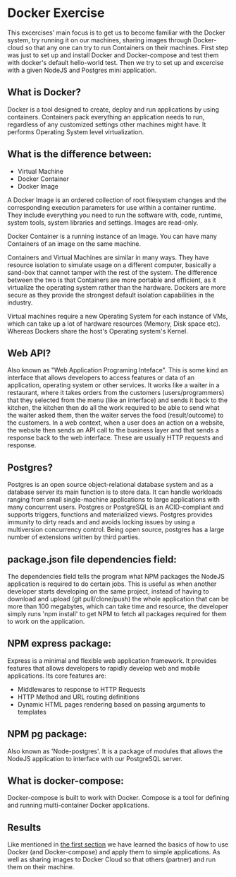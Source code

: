 # Docker Exercise

This excercises' main focus is to get us to become familiar with the Docker system, try running it on our machines, sharing images through Docker-cloud so that any one can try to run Containers on their machines. First step was just to set up and install Docker and Docker-compose and test them with docker's default hello-world test. Then we try to set up and excercise with a given NodeJS and Postgres mini application.

## What is Docker?

Docker is a tool designed to create, deploy and run applications by using containers. Containers pack everything an application needs to run, regardless of any customized settings other machines might have. It performs Operating System level virtualization.

## What is the difference between:
* Virtual Machine
* Docker Container
* Docker Image

A Docker Image is an ordered collection of root filesystem changes and the corresponding execution parameters for use within a container runtime. They include everything you need to run the software with, code, runtime, system tools, system libraries and settings. Images are read-only. 

Docker Container is a running instance of an Image. You can have many Containers of an image on the same machine.

Containers and Virtual Machines are similar in many ways. They have resource isolation to simulate usage on a different computer, basically a sand-box that cannot tamper with the rest of the system. The difference between the two is that Containers are more portable and efficient, as it virtualize the operating system rather than the hardware. Dockers are more secure as they provide the strongest default isolation capabilities in the industry.

Virtual machines require a new Operating System for each instance of VMs, which can take up a lot of hardware resources (Memory, Disk space etc). Whereas Dockers share the host's Operating system's Kernel.

## Web API?
Also known as "Web Application Programing Inteface". This is some kind an interface that allows developers to access features or data of an application, operating system or other services. It works like a waiter in a restaurant, where it takes orders from the customers (users/programmers) that they selected from the menu (like an interface) and sends it back to the kitchen, the kitchen then do all the work required to be able to send what the waiter asked them, then the waiter serves the food (result/outcome) to the customers. In a web context, when a user does an action on a website, the website then sends an API call to the business layer and that sends a response back to the web interface. These are usually HTTP requests and response.

## Postgres?
Postgres is an open source object-relational database system and as a database server its main function is to store data. It can handle workloads ranging from small single-machine applications to large applications with many concurrent users. Postgres or PostgreSQL is an ACID-compliant and supports triggers, functions and materialized views. Postgres provides immunity to dirty reads and and avoids locking issues by using a multiversion concurrency control. Being open source, postgres has a large number of extensions written by third parties.

## package.json file dependencies field:
The dependencies field tells the program what NPM packages the NodeJS application is required to do certain jobs. This is useful as when another developer starts developing on the same project, instead of having to download and upload (git pull/clone/push) the whole application that can be more than 100 megabytes, which can take time and resource, the developer simply runs 'npm install' to get NPM to fetch all packages required for them to work on the application.

## NPM express package:
Express is a minimal and flexible web application framework. It provides features that allows developers to rapidly develop web and mobile applications. Its core features are:

- Middlewares to response to HTTP Requests
- HTTP Method and URL routing definitions
- Dynamic HTML pages rendering based on passing arguments to templates

## NPM pg package:
Also known as 'Node-postgres'. It is a package of modules that allows the NodeJS application to interface with our PostgreSQL server.

## What is docker-compose:
Docker-compose is built to work with Docker. Compose is a tool for defining and running multi-container Docker applications.

## Results
Like mentioned in [the first section](#Docker-Excercise) we have learned the basics of how to use Docker (and Docker-compose) and apply them to simple applications. As well as sharing images to Docker Cloud so that others (partner) and run them on their machine.